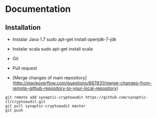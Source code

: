 Documentation
=============

Installation
------------

* Instalar Java 1.7
sudo apt-get install openjdk-7-jdk

* Instalar scala
sudo apt-get install scala


* Git

 * Pull request
 
 * [Merge changes of main repository] (http://stackoverflow.com/questions/867831/merge-changes-from-remote-github-repository-to-your-local-repository)

`git remote add synaptic-cryptoaudit https://github.com/synaptic-cl/cryptoaudit.git`  
`git pull synaptic-cryptoaudit master`  
`git push`  


